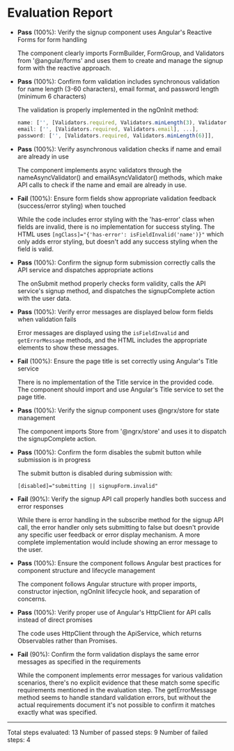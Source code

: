 # Evaluation Report

- **Pass** (100%): Verify the signup component uses Angular's Reactive Forms for form handling
   
   The component clearly imports FormBuilder, FormGroup, and Validators from '@angular/forms' and uses them to create and manage the signup form with the reactive approach.

- **Pass** (100%): Confirm form validation includes synchronous validation for name length (3-60 characters), email format, and password length (minimum 6 characters)
   
   The validation is properly implemented in the ngOnInit method:
   ```typescript
   name: ['', [Validators.required, Validators.minLength(3), Validators.maxLength(60)], ...],
   email: ['', [Validators.required, Validators.email], ...],
   password: ['', [Validators.required, Validators.minLength(6)]],
   ```

- **Pass** (100%): Verify asynchronous validation checks if name and email are already in use
   
   The component implements async validators through the nameAsyncValidator() and emailAsyncValidator() methods, which make API calls to check if the name and email are already in use.

- **Fail** (100%): Ensure form fields show appropriate validation feedback (success/error styling) when touched
   
   While the code includes error styling with the 'has-error' class when fields are invalid, there is no implementation for success styling. The HTML uses `[ngClass]="{'has-error': isFieldInvalid('name')}"` which only adds error styling, but doesn't add any success styling when the field is valid.

- **Pass** (100%): Confirm the signup form submission correctly calls the API service and dispatches appropriate actions
   
   The onSubmit method properly checks form validity, calls the API service's signup method, and dispatches the signupComplete action with the user data.

- **Pass** (100%): Verify error messages are displayed below form fields when validation fails
   
   Error messages are displayed using the `isFieldInvalid` and `getErrorMessage` methods, and the HTML includes the appropriate elements to show these messages.

- **Fail** (100%): Ensure the page title is set correctly using Angular's Title service
   
   There is no implementation of the Title service in the provided code. The component should import and use Angular's Title service to set the page title.

- **Pass** (100%): Verify the signup component uses @ngrx/store for state management
   
   The component imports Store from '@ngrx/store' and uses it to dispatch the signupComplete action.

- **Pass** (100%): Confirm the form disables the submit button while submission is in progress
   
   The submit button is disabled during submission with: 
   ```html
   [disabled]="submitting || signupForm.invalid"
   ```

- **Fail** (90%): Verify the signup API call properly handles both success and error responses
   
   While there is error handling in the subscribe method for the signup API call, the error handler only sets submitting to false but doesn't provide any specific user feedback or error display mechanism. A more complete implementation would include showing an error message to the user.

- **Pass** (100%): Ensure the component follows Angular best practices for component structure and lifecycle management
   
   The component follows Angular structure with proper imports, constructor injection, ngOnInit lifecycle hook, and separation of concerns.

- **Pass** (100%): Verify proper use of Angular's HttpClient for API calls instead of direct promises
   
   The code uses HttpClient through the ApiService, which returns Observables rather than Promises.

- **Fail** (90%): Confirm the form validation displays the same error messages as specified in the requirements
   
   While the component implements error messages for various validation scenarios, there's no explicit evidence that these match some specific requirements mentioned in the evaluation step. The getErrorMessage method seems to handle standard validation errors, but without the actual requirements document it's not possible to confirm it matches exactly what was specified.

---

Total steps evaluated: 13
Number of passed steps: 9
Number of failed steps: 4